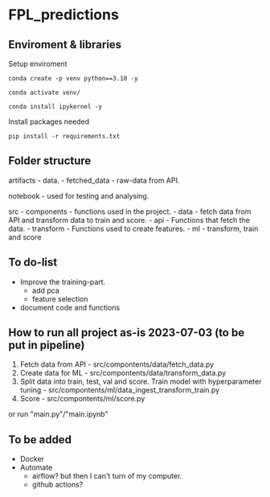 # FPL_predictions

## Enviroment & libraries

Setup enviroment

```
conda create -p venv python==3.10 -y

conda activate venv/

conda install ipykernel -y

```

Install packages needed

```
pip install -r requirements.txt
```

## Folder structure

artifacts - data.
    - fetched_data - raw-data from API.

notebook - used for testing and analysing.

src 
    - components - functions used in the project.
        - data - fetch data from API and transform data to train and score.
            - api - Functions that fetch the data.
            - transform - Functions used to create features.
        - ml - transform, train and score


## To do-list

- Improve the training-part.
    - add pca
    - feature selection
- document code and functions

## How to run all project as-is 2023-07-03 (to be put in pipeline)

1. Fetch data from API - src/compontents/data/fetch_data.py
2. Create data for ML - src/compontents/data/transform_data.py
3. Split data into train, test, val and score. Train model with hyperparameter tuning - src/compontents/ml/data_ingest_transform_train.py
4. Score - src/compontents/ml/score.py

or run "main.py"/"main.ipynb"

## To be added

- Docker
- Automate
    - airflow? but then I can't turn of my computer.
    - github actions? 